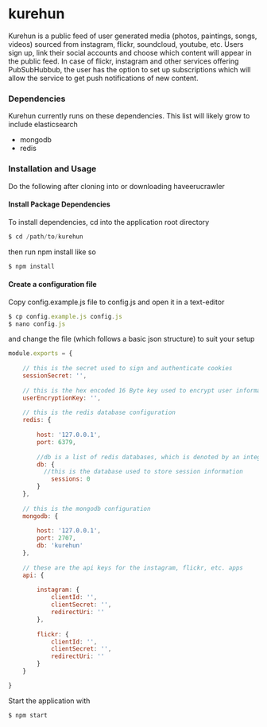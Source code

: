 # kurehun
Kurehun is a public feed of user generated media (photos, paintings, songs, videos) sourced from instagram, flickr, soundcloud, youtube, etc.
Users sign up, link their social accounts and choose which content will appear in the public feed. In case of flickr, instagram and other services offering PubSubHubbub, the user has the option to set up subscriptions which will allow the service to get push notifications of new content.

### Dependencies
Kurehun currently runs on these dependencies. This list will likely grow to include elasticsearch

* mongodb
* redis

### Installation and Usage

Do the following after cloning into or downloading haveerucrawler

#### Install Package Dependencies

To install dependencies, cd into the application root directory

```js
$ cd /path/to/kurehun
```

then run npm install like so

```js
$ npm install
```

#### Create a configuration file

Copy config.example.js file to config.js and open it in a text-editor

```js
$ cp config.example.js config.js
$ nano config.js
```

and change the file (which follows a basic json structure) to suit your setup

```js
module.exports = {
	
	// this is the secret used to sign and authenticate cookies
	sessionSecret: '',
	
	// this is the hex encoded 16 Byte key used to encrypt user information on disk
	userEncryptionKey: '',
	
	// this is the redis database configuration
	redis: {
		
		host: '127.0.0.1',
		port: 6379,
		
		//db is a list of redis databases, which is denoted by an integer value.
		db: {
		  //this is the database used to store session information
			sessions: 0
		}
	},
	
	// this is the mongodb configuration
	mongodb: {
		
		host: '127.0.0.1',
		port: 2707,
		db: 'kurehun'
	},
	
	// these are the api keys for the instagram, flickr, etc. apps
	api: {
		
		instagram: {
			clientId: '',
			clientSecret: '',
			redirectUri: ''
		},
		
		flickr: {
			clientId: '',
			clientSecret: '',
			redirectUri: ''
		}
	}

}
```

Start the application with

```js
$ npm start
```
